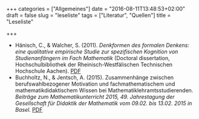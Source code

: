 +++
categories = ["Allgemeines"]
date = "2016-08-11T13:48:53+02:00"
draft = false
slug = "leseliste"
tags = ["Literatur", "Quellen"]
title = "Leseliste"

+++

* Hänisch, C., & Walcher, S. (2011). *Denkformen des formalen Denkens: eine qualitative empirische Studie zur spezifischen Kognition von Studienanfängern im Fach Mathematik* (Doctoral dissertation, Hochschulbibliothek der Rheinisch-Westfälischen Technischen Hochschule Aachen). [PDF](http://publications.rwth-aachen.de/record/62944/files/3995.pdf)
* Buchholtz, N., & Jentsch, A. (2015). Zusammenhänge zwischen berufswahlbezogener Motivation und fachmathematischem und mathematikdidaktischem Wissen bei Mathematiklehramtsstudierenden. *Beiträge zum Mathematikunterricht 2015, 49. Jahrestagung der Gesellschaft für Didaktik der Mathematik vom 09.02. bis 13.02. 2015 in Basel.* [PDF](https://eldorado.tu-dortmund.de/bitstream/2003/34559/1/BzMU15_Buchholtz_Motivation.pdf)
